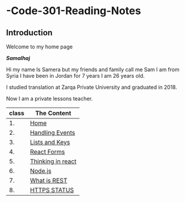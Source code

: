 # -Code-301-Reading-Notes

## Introduction

Welcome to my home page

***Samalhaj***

Hi my name Is Samera but my friends and family call me Sam I am from Syria I have been in Jordan for 7 years I am 26 years old.

I studied translation at Zarqa Private University and graduated in 2018.

Now I am a private lessons teacher.

|class|	The Content|
|-----|------------|
|1.   |[Home](https://samalhaj1.github.io/-Code-301-Reading-Notes/)|
|2.   |[Handling Events](https://samalhaj1.github.io/-Code-301-Reading-Notes/react-class-02 )|
|3.   |[Lists and Keys](https://samalhaj1.github.io/-Code-301-Reading-Notes/read-03)|
|4.   |[React Forms](https://samalhaj1.github.io/-Code-301-Reading-Notes/read-04)|
|5.   |[Thinking in react](https://samalhaj1.github.io/-Code-301-Reading-Notes/read-05)|
|6.   |[ Node.js](https://samalhaj1.github.io/-Code-301-Reading-Notes/read-06 )|
|7.   |[What is REST](https://samalhaj1.github.io/-Code-301-Reading-Notes/read-07 )|
|8.   |[HTTPS STATUS ](https://samalhaj1.github.io/-Code-301-Reading-Notes/read-08 )|















